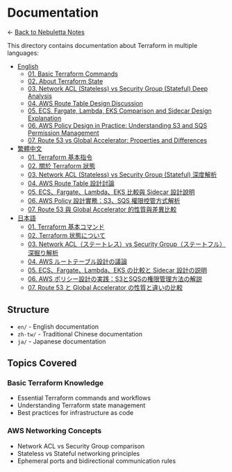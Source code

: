 # Documentation

← [Back to Nebuletta Notes](../README.md)

This directory contains documentation about Terraform in multiple languages:

- [English](en/)
  - [01. Basic Terraform Commands](en/01_basic_terraform_commands.md)
  - [02. About Terraform State](en/02_about_terraform_state.md)
  - [03. Network ACL (Stateless) vs Security Group (Stateful) Deep Analysis](en/03_network_acl_stateless_vs_security_group_stateful.md)
  - [04. AWS Route Table Design Discussion](en/04_aws_route_table_design.md)
  - [05. ECS, Fargate, Lambda, EKS Comparison and Sidecar Design Explanation](en/05_aws_ecs_fargate_comparison.md)
  - [06. AWS Policy Design in Practice: Understanding S3 and SQS Permission Management](en/06_aws_policy_design_in_practice.md)
  - [07. Route 53 vs Global Accelerator: Properties and Differences](en/07_route53_vs_global_accelerator.md)
- [繁體中文](zh-tw/)
  - [01. Terraform 基本指令](zh-tw/01_basic_terraform_commands.md)
  - [02. 關於 Terraform 狀態](zh-tw/02_about_terraform_state.md)
  - [03. Network ACL (Stateless) vs Security Group (Stateful) 深度解析](zh-tw/03_network_acl_stateless_vs_security_group_stateful.md)
  - [04. AWS Route Table 設計討論](zh-tw/04_aws_route_table_design.md)
  - [05. ECS、Fargate、Lambda、EKS 比較與 Sidecar 設計說明](zh-tw/05_aws_ecs_fargate_comparison.md)
  - [06. AWS Policy 設計實務：S3、SQS 權限控管方式解析](zh-tw/06_aws_policy_design_in_practice.md)
  - [07. Route 53 與 Global Accelerator 的性質與差異比較](zh-tw/07_route53_vs_global_accelerator.md)
- [日本語](ja/)
  - [01. Terraform 基本コマンド](ja/01_basic_terraform_commands.md)
  - [02. Terraform 状態について](ja/02_about_terraform_state.md)
  - [03. Network ACL（ステートレス）vs Security Group（ステートフル）深掘り解析](ja/03_network_acl_stateless_vs_security_group_stateful.md)
  - [04. AWS ルートテーブル設計の議論](ja/04_aws_route_table_design.md)
  - [05. ECS、Fargate、Lambda、EKS の比較と Sidecar 設計の説明](ja/05_aws_ecs_fargate_comparison.md)
  - [06. AWS ポリシー設計の実践：S3とSQSの権限管理方法の解説](ja/06_aws_policy_design_in_practice.md)
  - [07. Route 53 と Global Accelerator の性質と違いの比較](ja/07_route53_vs_global_accelerator.md)

## Structure

- `en/` - English documentation
- `zh-tw/` - Traditional Chinese documentation
- `ja/` - Japanese documentation 

## Topics Covered

### Basic Terraform Knowledge
- Essential Terraform commands and workflows
- Understanding Terraform state management
- Best practices for infrastructure as code

### AWS Networking Concepts
- Network ACL vs Security Group comparison
- Stateless vs Stateful networking principles
- Ephemeral ports and bidirectional communication rules 